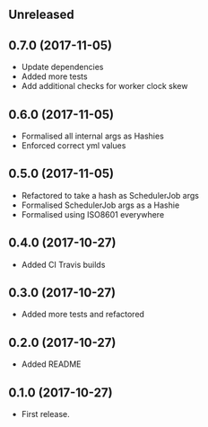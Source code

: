 ## Unreleased

## 0.7.0 (2017-11-05)

* Update dependencies
* Added more tests
* Add additional checks for worker clock skew

## 0.6.0 (2017-11-05)

* Formalised all internal args as Hashies
* Enforced correct yml values

## 0.5.0 (2017-11-05)

* Refactored to take a hash as SchedulerJob args
* Formalised SchedulerJob args as a Hashie
* Formalised using ISO8601 everywhere

## 0.4.0 (2017-10-27)

* Added CI Travis builds

## 0.3.0 (2017-10-27)

* Added more tests and refactored

## 0.2.0 (2017-10-27)

* Added README

## 0.1.0 (2017-10-27)

* First release.
